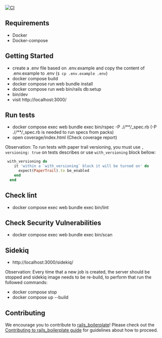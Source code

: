 [![CI](https://github.com/espoo-dev/rails_boilerplate/actions/workflows/ci.yml/badge.svg)](https://github.com/espoo-dev/rails_boilerplate/actions/workflows/ci.yml)

## Requirements

- Docker
- Docker-compose

## Getting Started

- create a .env file based on .env.example and copy the content of .env.example to .env (`$ cp .env.example .env`)
- docker compose build
- docker compose run web bundle install
- docker compose run web bin/rails db:setup
- bin/dev
- visit http://localhost:3000/

## Run tests

- docker compose exec web bundle exec bin/rspec -P ./_/\*\*/_\_spec.rb (-P ./_/\*\*/_\_spec.rb is needed to run specs from packs)
- open coverage/index.html (Check coverage report)

Observation: To run tests with paper trail versioning, you must use `, versioning: true` on tests describes or use `with_versioning` block bellow:

```ruby
 with_versioning do
    it 'within a `with_versioning` block it will be turned on' do
      expect(PaperTrail).to be_enabled
    end
  end
```

## Check lint

- docker compose exec web bundle exec bin/lint

## Check Security Vulnerabilities

- docker compose exec web bundle exec bin/scan

## Sidekiq

- http://localhost:3000/sidekiq/

Observation: Every time that a new job is created, the server should be stopped and sidekiq image needs to be re-build, to perform that run the followed commands:

- docker compose stop
- docker compose up --build

## Contributing

We encourage you to contribute to [rails_boilerplate](https://github.com/espoo-dev/rails_boilerplate)! Please check out the [Contributing to rails_boilerplate guide](https://github.com/espoo-dev/rails_boilerplate/blob/master/CONTRIBUTING.md) for guidelines about how to proceed.
